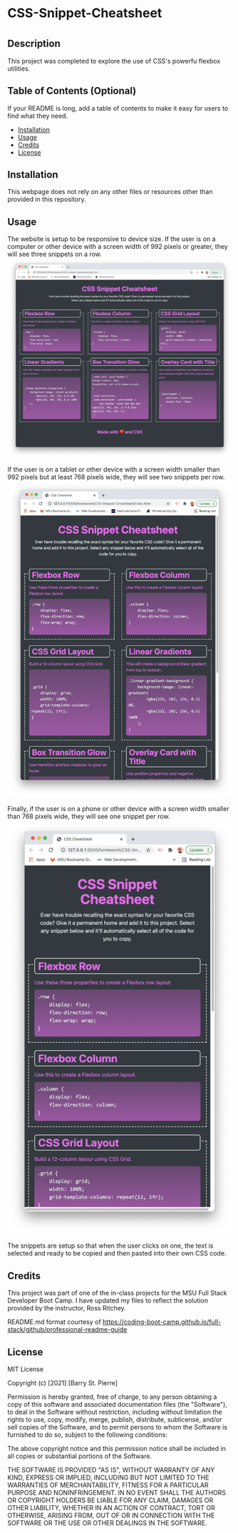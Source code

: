 # CSS-Snippet-Cheatsheet

# <Your-Project-Title>
## Description
This project was completed to explore the use of CSS's powerfu flexbox utilities.

## Table of Contents (Optional)
If your README is long, add a table of contents to make it easy for users to find what they need.
- [Installation](#installation)
- [Usage](#usage)
- [Credits](#credits)
- [License](#license)
## Installation
This webpage does not rely on any other files or resources other than provided in this repository.
## Usage

The website is setup to be responsive to device size.  If the user is on a computer or other device with a screen width of 992 pixels or greater, they will see three snippets on a row.
![Computer view of website](./assets/images/computer.png)

If the user is on a tablet or other device with a screen width smaller than 992 pixels but at least 768 pixels wide, they will see two snippets per row.
![Tablet view of website](./assets/images/tablet.png)

Finally, if the user is on a phone or other device with a screen width smaller than 768 pixels wide, they will see one snippet per row.
![Tablet view of website](./assets/images/phone.png)

The snippets are setup so that when the user clicks on one, the text is selected and ready to be copied and then pasted into their own CSS code.

## Credits
This project was part of one of the in-class projects for the MSU Full Stack Developer Boot Camp.  I have updated my files to reflect the solution provided by the  instructor, Ross Ritchey.

README.md format courtesy of https://coding-boot-camp.github.io/full-stack/github/professional-readme-guide

## License
MIT License

Copyright (c) [2021] [Barry St. Pierre]

Permission is hereby granted, free of charge, to any person obtaining a copy of this software and associated documentation files (the "Software"), to deal in the Software without restriction, including without limitation the rights to use, copy, modify, merge, publish, distribute, sublicense, and/or sell copies of the Software, and to permit persons to whom the Software is furnished to do so, subject to the following conditions:

The above copyright notice and this permission notice shall be included in all copies or substantial portions of the Software.

THE SOFTWARE IS PROVIDED "AS IS", WITHOUT WARRANTY OF ANY KIND, EXPRESS OR IMPLIED, INCLUDING BUT NOT LIMITED TO THE WARRANTIES OF MERCHANTABILITY, FITNESS FOR A PARTICULAR PURPOSE AND NONINFRINGEMENT. IN NO EVENT SHALL THE AUTHORS OR COPYRIGHT HOLDERS BE LIABLE FOR ANY CLAIM, DAMAGES OR OTHER LIABILITY, WHETHER IN AN ACTION OF CONTRACT, TORT OR OTHERWISE, ARISING FROM, OUT OF OR IN CONNECTION WITH THE SOFTWARE OR THE USE OR OTHER DEALINGS IN THE SOFTWARE.

